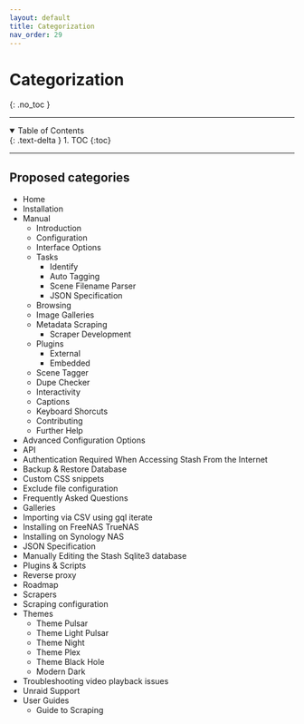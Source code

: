 ```yaml
---
layout: default
title: Categorization
nav_order: 29
---
```

# **Categorization**
{: .no_toc }

---

<details open markdown="block">
  <summary>
    Table of Contents
  </summary>
  {: .text-delta }
1. TOC
{:toc}
</details>

---

## **Proposed categories**

- Home
- Installation
- Manual
  - Introduction
  - Configuration
  - Interface Options
  - Tasks
    - Identify
    - Auto Tagging
    - Scene Filename Parser
    - JSON Specification
  - Browsing
  - Image Galleries
  - Metadata Scraping
    - Scraper Development
  - Plugins
    - External
    - Embedded
  - Scene Tagger
  - Dupe Checker
  - Interactivity
  - Captions
  - Keyboard Shorcuts
  - Contributing
  - Further Help
- Advanced Configuration Options
- API
- Authentication Required When Accessing Stash From the Internet
- Backup & Restore Database
- Custom CSS snippets
- Exclude file configuration
- Frequently Asked Questions
- Galleries
- Importing via CSV using gql iterate
- Installing on FreeNAS TrueNAS
- Installing on Synology NAS
- JSON Specification
- Manually Editing the Stash Sqlite3 database
- Plugins & Scripts
- Reverse proxy
- Roadmap
- Scrapers
- Scraping configuration
- Themes
  - Theme Pulsar
  - Theme Light Pulsar
  - Theme Night
  - Theme Plex
  - Theme Black Hole
  - Modern Dark
- Troubleshooting video playback issues
- Unraid Support
- User Guides
  - Guide to Scraping